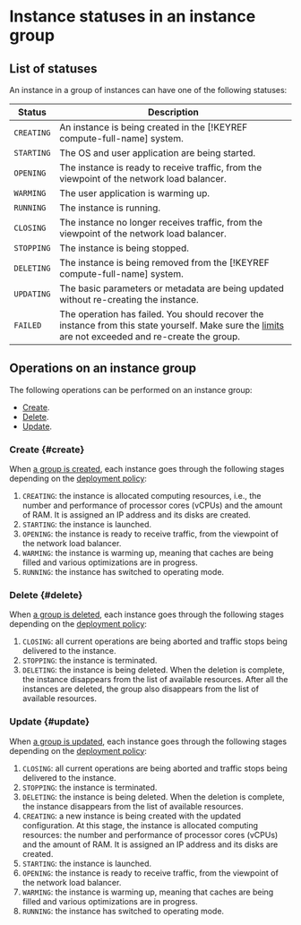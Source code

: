 # Instance statuses in an instance group

## List of statuses

An instance in a group of instances can have one of the following statuses:

| Status | Description |
| ----- | ----- |
| `CREATING` | An instance is being created in the [!KEYREF compute-full-name] system. |
| `STARTING` | The OS and user application are being started. |
| `OPENING` | The instance is ready to receive traffic, from the viewpoint of the network load balancer. |
| `WARMING` | The user application is warming up. |
| `RUNNING` | The instance is running. |
| `CLOSING` | The instance no longer receives traffic, from the viewpoint of the network load balancer. |
| `STOPPING` | The instance is being stopped. |
| `DELETING` | The instance is being removed from the [!KEYREF compute-full-name] system. |
| `UPDATING` | The basic parameters or metadata are being updated without re-creating the instance. |
| `FAILED` | The operation has failed. You should recover the instance from this state yourself. Make sure the [limits](../limits.md) are not exceeded and re-create the group. |

## Operations on an instance group

The following operations can be performed on an instance group:

- [Create](#create).
- [Delete](#delete).
- [Update](#update).

### Create {#create}

When [a group is created](../../operations/instance-groups/create-fixed-group.md), each instance goes through the following stages depending on the [deployment policy](policies.md#deploy-policy):

1. `CREATING`: the instance is allocated computing resources, i.e., the number and performance of processor cores (vCPUs) and the amount of RAM. It is assigned an IP address and its disks are created.
1. `STARTING`: the instance is launched.
1. `OPENING`: the instance is ready to receive traffic, from the viewpoint of the network load balancer.
1. `WARMING`: the instance is warming up, meaning that caches are being filled and various optimizations are in progress.
1. `RUNNING`: the instance has switched to operating mode.

### Delete {#delete}

When [a group is deleted](../../operations/instance-groups/delete.md), each instance goes through the following stages depending on the [deployment policy](policies.md#deploy-policy):

1. `CLOSING`: all current operations are being aborted and traffic stops being delivered to the instance.
1. `STOPPING`: the instance is terminated.
1. `DELETING`: the instance is being deleted. When the deletion is complete, the instance disappears from the list of available resources. After all the instances are deleted, the group also disappears from the list of available resources.

### Update {#update}

When [a group is updated](../../operations/instance-groups/update.md), each instance goes through the following stages depending on the [deployment policy](policies.md#deploy-policy):

1. `CLOSING`: all current operations are being aborted and traffic stops being delivered to the instance.
1. `STOPPING`: the instance is terminated.
1. `DELETING`: the instance is being deleted. When the deletion is complete, the instance disappears from the list of available resources.
1. `CREATING`: a new instance is being created with the updated configuration. At this stage, the instance is allocated computing resources: the number and performance of processor cores (vCPUs) and the amount of RAM. It is assigned an IP address and its disks are created.
1. `STARTING`: the instance is launched.
1. `OPENING`: the instance is ready to receive traffic, from the viewpoint of the network load balancer.
1. `WARMING`: the instance is warming up, meaning that caches are being filled and various optimizations are in progress.
1. `RUNNING`: the instance has switched to operating mode.

